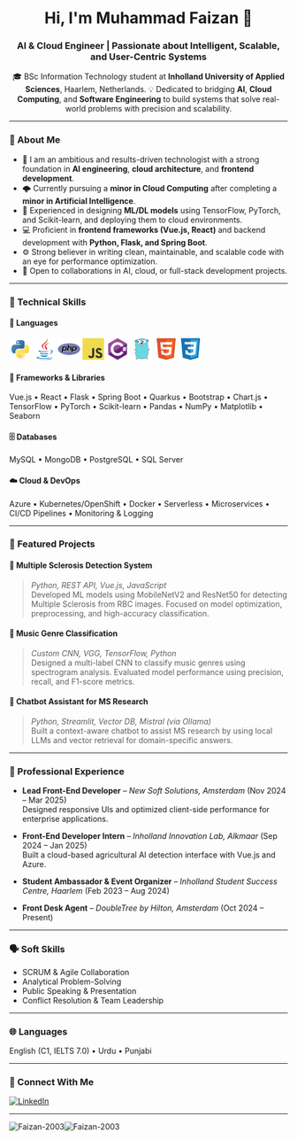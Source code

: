 <h1 align="center">Hi, I'm Muhammad Faizan 👋</h1>
<h3 align="center">AI & Cloud Engineer | Passionate about Intelligent, Scalable, and User-Centric Systems</h3>

<p align="center">
🎓 BSc Information Technology student at <b>Inholland University of Applied Sciences</b>, Haarlem, Netherlands.  
💡 Dedicated to bridging <b>AI</b>, <b>Cloud Computing</b>, and <b>Software Engineering</b> to build systems that solve real-world problems with precision and scalability.
</p>

---

### 🧠 About Me

- 🚀 I am an ambitious and results-driven technologist with a strong foundation in **AI engineering**, **cloud architecture**, and **frontend development**.  
- 🌩️ Currently pursuing a **minor in Cloud Computing** after completing a **minor in Artificial Intelligence**.  
- 🤖 Experienced in designing **ML/DL models** using TensorFlow, PyTorch, and Scikit-learn, and deploying them to cloud environments.  
- 💻 Proficient in **frontend frameworks (Vue.js, React)** and backend development with **Python, Flask, and Spring Boot**.  
- ⚙️ Strong believer in writing clean, maintainable, and scalable code with an eye for performance optimization.  
- 💬 Open to collaborations in AI, cloud, or full-stack development projects.  

---

### 🧩 Technical Skills

#### 💬 Languages
<p align="left">
  <img src="https://raw.githubusercontent.com/devicons/devicon/master/icons/python/python-original.svg" width="40" height="40"/>
  <img src="https://raw.githubusercontent.com/devicons/devicon/master/icons/java/java-original.svg" width="40" height="40"/>
  <img src="https://raw.githubusercontent.com/devicons/devicon/master/icons/php/php-original.svg" width="40" height="40"/>
  <img src="https://raw.githubusercontent.com/devicons/devicon/master/icons/javascript/javascript-original.svg" width="40" height="40"/>
  <img src="https://raw.githubusercontent.com/devicons/devicon/master/icons/csharp/csharp-original.svg" width="40" height="40"/>
  <img src="https://raw.githubusercontent.com/devicons/devicon/master/icons/go/go-original.svg" width="40" height="40"/>
  <img src="https://raw.githubusercontent.com/devicons/devicon/master/icons/html5/html5-original.svg" width="40" height="40"/>
  <img src="https://raw.githubusercontent.com/devicons/devicon/master/icons/css3/css3-original.svg" width="40" height="40"/>
</p>

#### 🧰 Frameworks & Libraries
Vue.js • React • Flask • Spring Boot • Quarkus • Bootstrap • Chart.js • TensorFlow • PyTorch • Scikit-learn • Pandas • NumPy • Matplotlib • Seaborn  

#### 🗄️ Databases
MySQL • MongoDB • PostgreSQL • SQL Server  

#### ☁️ Cloud & DevOps
Azure • Kubernetes/OpenShift • Docker • Serverless • Microservices • CI/CD Pipelines • Monitoring & Logging  

---

### 🧪 Featured Projects

#### 🧬 Multiple Sclerosis Detection System
> *Python, REST API, Vue.js, JavaScript*  
Developed ML models using MobileNetV2 and ResNet50 for detecting Multiple Sclerosis from RBC images. Focused on model optimization, preprocessing, and high-accuracy classification.

#### 🎵 Music Genre Classification
> *Custom CNN, VGG, TensorFlow, Python*  
Designed a multi-label CNN to classify music genres using spectrogram analysis. Evaluated model performance using precision, recall, and F1-score metrics.

#### 💬 Chatbot Assistant for MS Research
> *Python, Streamlit, Vector DB, Mistral (via Ollama)*  
Built a context-aware chatbot to assist MS research by using local LLMs and vector retrieval for domain-specific answers.

---

### 💼 Professional Experience

- **Lead Front-End Developer** – *New Soft Solutions, Amsterdam* (Nov 2024 – Mar 2025)  
  Designed responsive UIs and optimized client-side performance for enterprise applications.  

- **Front-End Developer Intern** – *Inholland Innovation Lab, Alkmaar* (Sep 2024 – Jan 2025)  
  Built a cloud-based agricultural AI detection interface with Vue.js and Azure.  

- **Student Ambassador & Event Organizer** – *Inholland Student Success Centre, Haarlem* (Feb 2023 – Aug 2024)  

- **Front Desk Agent** – *DoubleTree by Hilton, Amsterdam* (Oct 2024 – Present)  

---

### 🗣️ Soft Skills
- SCRUM & Agile Collaboration  
- Analytical Problem-Solving  
- Public Speaking & Presentation  
- Conflict Resolution & Team Leadership  

---

### 🌐 Languages
English (C1, IELTS 7.0) • Urdu • Punjabi  

---

### 🤝 Connect With Me
<p align="left">
  <a href="https://www.linkedin.com/in/muhammad-faizan-a4349a249/" target="blank">
    <img src="https://raw.githubusercontent.com/rahuldkjain/github-profile-readme-generator/master/src/images/icons/Social/linked-in-alt.svg" alt="LinkedIn" height="30" width="40" />
  </a>
</p>

---

<p><img align="left" src="https://github-readme-stats.vercel.app/api/top-langs?username=Faizan-2003&show_icons=true&locale=en&layout=compact" alt="Faizan-2003" /></p>
<p><img align="left" src="https://github-readme-streak-stats.herokuapp.com/?user=Faizan-2003&" alt="Faizan-2003" /></p>
